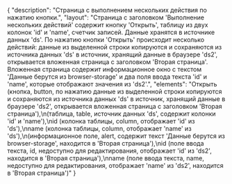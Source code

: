 {
"description": "Страница с выполнением нескольких действия по нажатию кнопки.",
"layout": "Страница с заголовком 'Выполнение нескольких действий' содержит кнопку 'Открыть', таблицу из двух колонок 'id' и 'name', счетчик записей. Данные хранятся в источнике данных 'ds'. По нажатию кнопки 'Открыть' происходит несколько действий: данные из выделенной строки копируются и сохраняются из источника данных 'ds' в источник, хранящий данные в браузере 'ds2', открывается вложенная страница с заголовком 'Вторая страница'. Вложенная страница содержит информационное окно  с текстом 'Данные берутся из browser-storage' и два поля ввода текста 'id' и 'name', которые отображают значения из 'ds2'.",
"elements": "Открыть (кнопка, button, по нажатию данные из выделенной строки копируются и сохраняются из источника данных 'ds' в источник, хранящий данные в браузере 'ds2', открывается вложенная страница с заголовком 'Вторая страница'),\n(таблица, table, источник данных 'ds', содержит колонки 'id' и 'name'),\nid (колонка таблицы, column, отображает 'id' из 'ds'),\nname (колонка таблицы, column, отображает 'name' из 'ds'),\n(информационное поле, alert, содержит текст 'Данные берутся из browser-storage', находится в 'Вторая страница'),\nid (поле ввода текста, id, недоступно для редактирования, отображает 'id' из 'ds2', находится в 'Вторая страница'),\nname (поле ввода текста, name, недоступно для редактирования, отображает 'name' из 'ds2', находится в 'Вторая страница')"
}